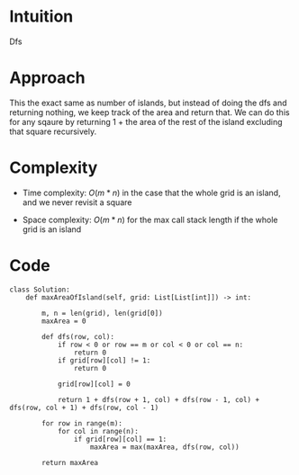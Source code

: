 # Intuition
Dfs

# Approach
This the exact same as number of islands, but instead of doing the dfs and returning nothing, we keep track of the area and return that. We can do this for any sqaure by returning 1 + the area of the rest of the island excluding that square recursively.

# Complexity
- Time complexity: $O(m * n)$ in the case that the whole grid is an island, and we never revisit a square
<!-- Add your time complexity here, e.g. $$O(n)$$ -->

- Space complexity: $O(m * n)$ for the max call stack length if the whole grid is an island
<!-- Add your space complexity here, e.g. $$O(n)$$ -->

# Code
```python3
class Solution:
    def maxAreaOfIsland(self, grid: List[List[int]]) -> int:

        m, n = len(grid), len(grid[0])
        maxArea = 0

        def dfs(row, col):
            if row < 0 or row == m or col < 0 or col == n:
                return 0
            if grid[row][col] != 1:
                return 0
            
            grid[row][col] = 0

            return 1 + dfs(row + 1, col) + dfs(row - 1, col) + dfs(row, col + 1) + dfs(row, col - 1)

        for row in range(m):
            for col in range(n):
                if grid[row][col] == 1:
                    maxArea = max(maxArea, dfs(row, col))

        return maxArea
```
